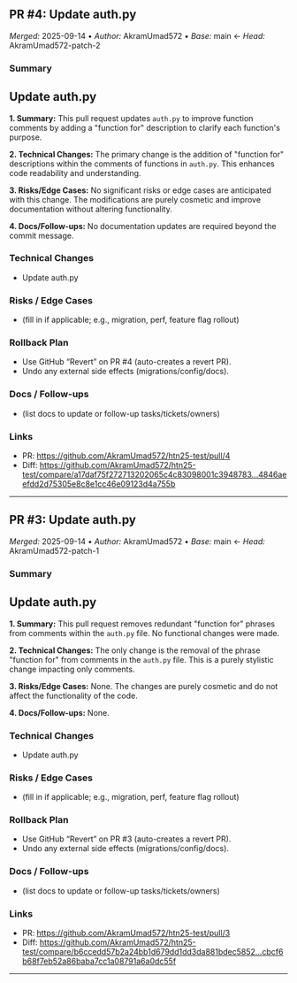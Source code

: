 ## PR #4: Update auth.py
*Merged:* 2025-09-14 • *Author:* AkramUmad572 • *Base:* main ← *Head:* AkramUmad572-patch-2
### Summary
## Update auth.py

**1. Summary:** This pull request updates `auth.py` to improve function comments by adding a "function for" description to clarify each function's purpose.

**2. Technical Changes:**  The primary change is the addition of "function for" descriptions within the comments of functions in `auth.py`.  This enhances code readability and understanding.

**3. Risks/Edge Cases:** No significant risks or edge cases are anticipated with this change.  The modifications are purely cosmetic and improve documentation without altering functionality.

**4. Docs/Follow-ups:** No documentation updates are required beyond the commit message.
### Technical Changes
- Update auth.py
### Risks / Edge Cases
- (fill in if applicable; e.g., migration, perf, feature flag rollout)
### Rollback Plan
- Use GitHub “Revert” on PR #4 (auto-creates a revert PR).
- Undo any external side effects (migrations/config/docs).
### Docs / Follow-ups
- (list docs to update or follow-up tasks/tickets/owners)
### Links
- PR: https://github.com/AkramUmad572/htn25-test/pull/4
- Diff: https://github.com/AkramUmad572/htn25-test/compare/a17daf75f272713202065c4c83098001c3948783...4846aeefdd2d75305e8c8e1cc46e09123d4a755b
---
## PR #3: Update auth.py
*Merged:* 2025-09-14 • *Author:* AkramUmad572 • *Base:* main ← *Head:* AkramUmad572-patch-1
### Summary
## Update auth.py

**1. Summary:** This pull request removes redundant "function for" phrases from comments within the `auth.py` file.  No functional changes were made.

**2. Technical Changes:**  The only change is the removal of the phrase "function for" from comments in the `auth.py` file.  This is a purely stylistic change impacting only comments.

**3. Risks/Edge Cases:** None.  The changes are purely cosmetic and do not affect the functionality of the code.

**4. Docs/Follow-ups:** None.
### Technical Changes
- Update auth.py
### Risks / Edge Cases
- (fill in if applicable; e.g., migration, perf, feature flag rollout)
### Rollback Plan
- Use GitHub “Revert” on PR #3 (auto-creates a revert PR).
- Undo any external side effects (migrations/config/docs).
### Docs / Follow-ups
- (list docs to update or follow-up tasks/tickets/owners)
### Links
- PR: https://github.com/AkramUmad572/htn25-test/pull/3
- Diff: https://github.com/AkramUmad572/htn25-test/compare/b6ccedd57b2a24bb1d679dd1dd3da881bdec5852...cbcf6b68f7eb52a86baba7cc1a08791a6a0dc55f
---

